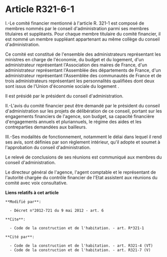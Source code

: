 # Article R321-6-1

I.-Le comité financier mentionné à l'article R. 321-1 est composé de membres nommés par le conseil d'administration parmi ses
membres titulaires et suppléants. Pour chaque membre titulaire du comité financier, il est nommé un membre suppléant
appartenant au même collège du conseil d'administration. 

Ce comité est constitué de l'ensemble des administrateurs représentant les ministres en charge de l'économie, du budget et du
logement, d'un administrateur représentant l'Association des maires de France, d'un administrateur représentant l'Assemblée
des départements de France, d'un administrateur représentant l'Assemblée des communautés de France et de trois
administrateurs représentant les personnalités qualifiées dont deux sont issus de l'Union d'économie sociale du logement . 

Il est présidé par le président du conseil d'administration. 

II.-L'avis du comité financier peut être demandé par le président du conseil d'administration sur les projets de délibération
de ce conseil, portant sur les engagements financiers de l'agence, son budget, sa capacité financière d'engagements annuels
et pluriannuels, le régime des aides et les contreparties demandées aux bailleurs. 

III.-Ses modalités de fonctionnement, notamment le délai dans lequel il rend ses avis, sont définies par son règlement
intérieur, qu'il adopte et soumet à l'approbation du conseil d'administration. 

Le relevé de conclusions de ses réunions est communiqué aux membres du conseil d'administration. 

Le directeur général de l'agence, l'agent comptable et le représentant de l'autorité chargée du contrôle financier de l'Etat
assistent aux réunions du comité avec voix consultative.

**Liens relatifs à cet article**

	**Modifié par**:

	  - Décret n°2012-721 du 9 mai 2012 - art. 6

	**Cite**:

	  - Code de la construction et de l'habitation. - art. R*321-1

	**Cité par**:

	  - Code de la construction et de l'habitation. - art. R321-4 (VT)
	  - Code de la construction et de l'habitation. - art. R321-7 (V)
